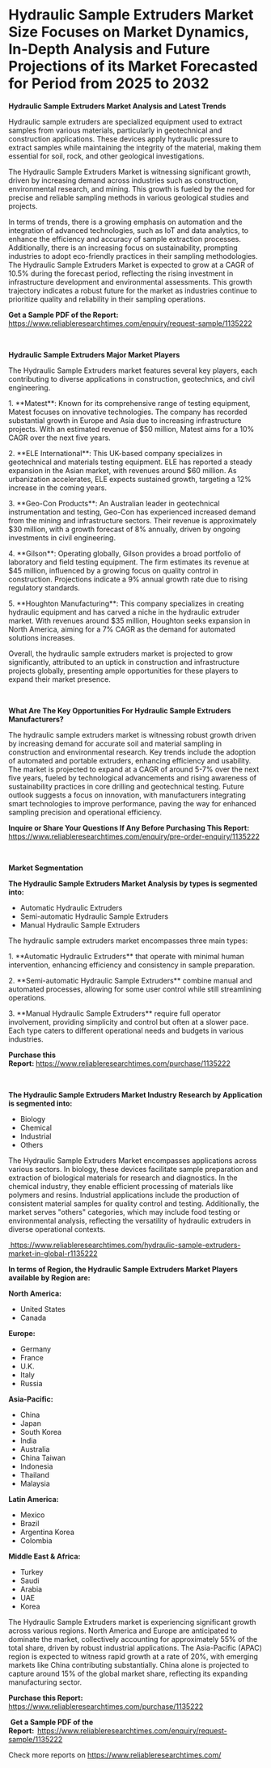 <p><h1>Hydraulic Sample Extruders Market Size Focuses on Market Dynamics, In-Depth Analysis and Future Projections of its Market Forecasted for Period from 2025 to 2032</h1></p><p><strong>Hydraulic Sample Extruders Market Analysis and Latest Trends</strong></p>
<p><p>Hydraulic sample extruders are specialized equipment used to extract samples from various materials, particularly in geotechnical and construction applications. These devices apply hydraulic pressure to extract samples while maintaining the integrity of the material, making them essential for soil, rock, and other geological investigations. </p><p>The Hydraulic Sample Extruders Market is witnessing significant growth, driven by increasing demand across industries such as construction, environmental research, and mining. This growth is fueled by the need for precise and reliable sampling methods in various geological studies and projects. </p><p>In terms of trends, there is a growing emphasis on automation and the integration of advanced technologies, such as IoT and data analytics, to enhance the efficiency and accuracy of sample extraction processes. Additionally, there is an increasing focus on sustainability, prompting industries to adopt eco-friendly practices in their sampling methodologies. The Hydraulic Sample Extruders Market is expected to grow at a CAGR of 10.5% during the forecast period, reflecting the rising investment in infrastructure development and environmental assessments. This growth trajectory indicates a robust future for the market as industries continue to prioritize quality and reliability in their sampling operations.</p></p>
<p><strong>Get a Sample PDF of the Report:&nbsp;</strong> <a href="https://www.reliableresearchtimes.com/enquiry/request-sample/1135222?utm_campaign=2956&utm_medium=2&utm_source=Github&utm_content=ia&utm_term=25032025&utm_id=hydraulic-sample-extruders">https://www.reliableresearchtimes.com/enquiry/request-sample/1135222</a></p>
<p>&nbsp;</p>
<p><strong>Hydraulic Sample Extruders Major Market Players</strong></p>
<p><p>The Hydraulic Sample Extruders market features several key players, each contributing to diverse applications in construction, geotechnics, and civil engineering. </p><p>1. **Matest**: Known for its comprehensive range of testing equipment, Matest focuses on innovative technologies. The company has recorded substantial growth in Europe and Asia due to increasing infrastructure projects. With an estimated revenue of $50 million, Matest aims for a 10% CAGR over the next five years.</p><p>2. **ELE International**: This UK-based company specializes in geotechnical and materials testing equipment. ELE has reported a steady expansion in the Asian market, with revenues around $60 million. As urbanization accelerates, ELE expects sustained growth, targeting a 12% increase in the coming years.</p><p>3. **Geo-Con Products**: An Australian leader in geotechnical instrumentation and testing, Geo-Con has experienced increased demand from the mining and infrastructure sectors. Their revenue is approximately $30 million, with a growth forecast of 8% annually, driven by ongoing investments in civil engineering.</p><p>4. **Gilson**: Operating globally, Gilson provides a broad portfolio of laboratory and field testing equipment. The firm estimates its revenue at $45 million, influenced by a growing focus on quality control in construction. Projections indicate a 9% annual growth rate due to rising regulatory standards.</p><p>5. **Houghton Manufacturing**: This company specializes in creating hydraulic equipment and has carved a niche in the hydraulic extruder market. With revenues around $35 million, Houghton seeks expansion in North America, aiming for a 7% CAGR as the demand for automated solutions increases.</p><p>Overall, the hydraulic sample extruders market is projected to grow significantly, attributed to an uptick in construction and infrastructure projects globally, presenting ample opportunities for these players to expand their market presence.</p></p>
<p>&nbsp;</p>
<p><strong>What Are The Key Opportunities For Hydraulic Sample Extruders Manufacturers?</strong></p>
<p><p>The hydraulic sample extruders market is witnessing robust growth driven by increasing demand for accurate soil and material sampling in construction and environmental research. Key trends include the adoption of automated and portable extruders, enhancing efficiency and usability. The market is projected to expand at a CAGR of around 5-7% over the next five years, fueled by technological advancements and rising awareness of sustainability practices in core drilling and geotechnical testing. Future outlook suggests a focus on innovation, with manufacturers integrating smart technologies to improve performance, paving the way for enhanced sampling precision and operational efficiency.</p></p>
<p><strong>Inquire or Share Your Questions If Any Before Purchasing This Report:</strong> <a href="https://www.reliableresearchtimes.com/enquiry/pre-order-enquiry/1135222?utm_campaign=2956&utm_medium=2&utm_source=Github&utm_content=ia&utm_term=25032025&utm_id=hydraulic-sample-extruders">https://www.reliableresearchtimes.com/enquiry/pre-order-enquiry/1135222</a></p>
<p>&nbsp;</p>
<p><strong>Market Segmentation</strong></p>
<p><strong>The Hydraulic Sample Extruders Market Analysis by types is segmented into:</strong></p>
<p><ul><li>Automatic Hydraulic Extruders</li><li>Semi-automatic Hydraulic Sample Extruders</li><li>Manual Hydraulic Sample Extruders</li></ul></p>
<p><p>The hydraulic sample extruders market encompasses three main types: </p><p>1. **Automatic Hydraulic Extruders** that operate with minimal human intervention, enhancing efficiency and consistency in sample preparation.</p><p>2. **Semi-automatic Hydraulic Sample Extruders** combine manual and automated processes, allowing for some user control while still streamlining operations. </p><p>3. **Manual Hydraulic Sample Extruders** require full operator involvement, providing simplicity and control but often at a slower pace. Each type caters to different operational needs and budgets in various industries.</p></p>
<p><strong>Purchase this Report:&nbsp;</strong><a href="https://www.reliableresearchtimes.com/purchase/1135222?utm_campaign=2956&utm_medium=2&utm_source=Github&utm_content=ia&utm_term=25032025&utm_id=hydraulic-sample-extruders">https://www.reliableresearchtimes.com/purchase/1135222</a></p>
<p>&nbsp;</p>
<p><strong>The Hydraulic Sample Extruders Market Industry Research by Application is segmented into:</strong></p>
<p><ul><li>Biology</li><li>Chemical</li><li>Industrial</li><li>Others</li></ul></p>
<p><p>The Hydraulic Sample Extruders Market encompasses applications across various sectors. In biology, these devices facilitate sample preparation and extraction of biological materials for research and diagnostics. In the chemical industry, they enable efficient processing of materials like polymers and resins. Industrial applications include the production of consistent material samples for quality control and testing. Additionally, the market serves "others" categories, which may include food testing or environmental analysis, reflecting the versatility of hydraulic extruders in diverse operational contexts.</p></p>
<p><a href="https://www.reliableresearchtimes.com/hydraulic-sample-extruders-market-in-global-r1135222?utm_campaign=2956&utm_medium=2&utm_source=Github&utm_content=ia&utm_term=25032025&utm_id=hydraulic-sample-extruders">&nbsp;https://www.reliableresearchtimes.com/hydraulic-sample-extruders-market-in-global-r1135222</a></p>
<p><strong>In terms of Region, the Hydraulic Sample Extruders Market Players available by Region are:</strong></p>
<p>
    <p> <strong> North America: </strong>
        <ul>
            <li>United States</li>
            <li>Canada</li>
        </ul>
        </p> 
    <p> <strong> Europe: </strong>
        <ul>
            <li>Germany</li>
            <li>France</li>
            <li>U.K.</li>
            <li>Italy</li>
            <li>Russia</li>
        </ul>
        </p> 
    <p> <strong> Asia-Pacific: </strong>
        <ul>
            <li>China</li>
            <li>Japan</li>
            <li>South Korea</li>
            <li>India</li>
            <li>Australia</li>
            <li>China Taiwan</li>
            <li>Indonesia</li>
            <li>Thailand</li>
            <li>Malaysia</li>
        </ul>
        </p> 
    <p> <strong> Latin America: </strong>
        <ul>
            <li>Mexico</li>
            <li>Brazil</li>
            <li>Argentina Korea</li>
            <li>Colombia</li>
        </ul>
        </p> 
    <p> <strong> Middle East & Africa: </strong>
        <ul>
            <li>Turkey</li>
            <li>Saudi</li>
            <li>Arabia</li>
            <li>UAE</li>
            <li>Korea</li>
        </ul>
    </p>
    </p>
<p><p>The Hydraulic Sample Extruders market is experiencing significant growth across various regions. North America and Europe are anticipated to dominate the market, collectively accounting for approximately 55% of the total share, driven by robust industrial applications. The Asia-Pacific (APAC) region is expected to witness rapid growth at a rate of 20%, with emerging markets like China contributing substantially. China alone is projected to capture around 15% of the global market share, reflecting its expanding manufacturing sector.</p></p>
<p><strong>Purchase this Report: </strong><a href="https://www.reliableresearchtimes.com/purchase/1135222?utm_campaign=2956&utm_medium=2&utm_source=Github&utm_content=ia&utm_term=25032025&utm_id=hydraulic-sample-extruders">https://www.reliableresearchtimes.com/purchase/1135222</a></p>
<p>&nbsp;<strong>Get a Sample PDF of the Report:&nbsp;&nbsp;</strong><a href="https://www.reliableresearchtimes.com/enquiry/request-sample/1135222?utm_campaign=2956&utm_medium=2&utm_source=Github&utm_content=ia&utm_term=25032025&utm_id=hydraulic-sample-extruders">https://www.reliableresearchtimes.com/enquiry/request-sample/1135222</a></p>
<p><strong></strong></p>
<p>Check more reports on <a href="https://www.reliableresearchtimes.com/?utm_campaign=2956&utm_medium=2&utm_source=Github&utm_content=ia&utm_term=25032025&utm_id=hydraulic-sample-extruders">https://www.reliableresearchtimes.com/</a></p>